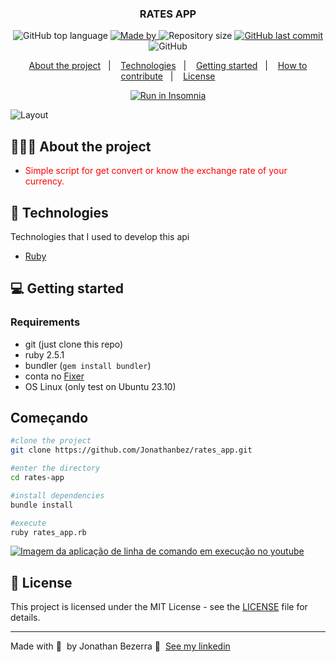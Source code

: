 <h3 align="center">
  RATES APP
</h3>

<p align="center">
  <img alt="GitHub top language" src="https://img.shields.io/github/languages/top/Jonathanbez/rates_app">

 <a href="https://www.linkedin.com/in/jonathan-bezerra-b483b6148/">
  <img alt="Made by" src="https://img.shields.io/badge/Made%20by%20_-%20Jonathanbez---?link=https%3A%2F%2Fwww.linkedin.com%2Fin%2Fjonathan-bezerra-b483b6148%2F">
 </a>
  <img alt="Repository size" src="https://img.shields.io/github/repo-size/Jonathanbez/rates_app">
  
  <a href="https://github.com/Jonathanbez/rates_app">
    <img alt="GitHub last commit" src="https://img.shields.io/github/last-commit/Jonathanbez/rates_app">
  </a>
  
  <img alt="GitHub" src="https://img.shields.io/github/license/EliasGcf/readme-template">
</p>

<p align="center">
  <a href="#-about-the-project">About the project</a>&nbsp;&nbsp;&nbsp;|&nbsp;&nbsp;&nbsp;
  <a href="#-technologies">Technologies</a>&nbsp;&nbsp;&nbsp;|&nbsp;&nbsp;&nbsp;
  <a href="#-getting-started">Getting started</a>&nbsp;&nbsp;&nbsp;|&nbsp;&nbsp;&nbsp;
  <a href="#-how-to-contribute">How to contribute</a>&nbsp;&nbsp;&nbsp;|&nbsp;&nbsp;&nbsp;
  <a href="#-license">License</a>
</p>

<p id="insomniaButton" align="center">
  <a href="" target="_blank">
    <img src="https://insomnia.rest/images/run.svg" alt="Run in Insomnia">
  </a>
</p>

<img alt="Layout" src="https://res.cloudinary.com/eliasgcf/image/upload/v1586302738/assets/previewApp_fnt7hm.png">

## 👨🏻‍💻 About the project

- <p style="color: red;">Simple script for get convert or know the exchange rate of your currency.</p>

## 🚀 Technologies

Technologies that I used to develop this api

- [Ruby](https://ruby-doc.org/)

## 💻 Getting started

### Requirements

- git (just clone this repo)
- ruby 2.5.1
- bundler (`gem install bundler`)
- conta no [Fixer](https://fixer.io/#pricing_plan)
- OS Linux (only test on Ubuntu 23.10)

## Começando
```bash
#clone the project
git clone https://github.com/Jonathanbez/rates_app.git

#enter the directory
cd rates-app

#install dependencies
bundle install

#execute 
ruby rates_app.rb
```

[![Imagem da aplicação de linha de comando em execução no youtube](./img/projeto-ruby-puro.gif)](https://www.youtube.com/watch?v=405zS5PAL3U)

## 📝 License

This project is licensed under the MIT License - see the [LICENSE](LICENSE) file for details.

---

Made with 💜 &nbsp;by Jonathan Bezerra 👋 &nbsp;[See my linkedin](https://www.linkedin.com/in/jonathan-bezerra-b483b6148/)
